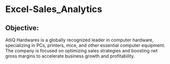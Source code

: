 # Excel-Sales_Analytics
## Objective:
AtliQ Hardwares is a globally recognized leader in computer hardware, specializing in PCs, printers, mice, and other essential computer equipment. The company is focused on optimizing sales strategies and boosting net gross margins to accelerate business growth and profitability.


